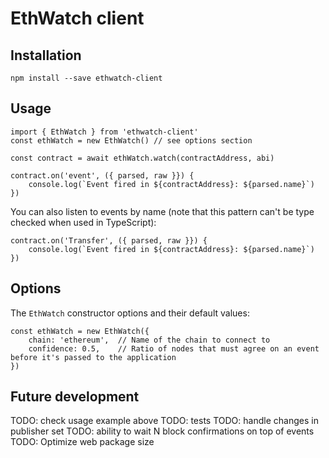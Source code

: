 # EthWatch client

## Installation

```
npm install --save ethwatch-client
```

## Usage

```
import { EthWatch } from 'ethwatch-client'
const ethWatch = new EthWatch() // see options section

const contract = await ethWatch.watch(contractAddress, abi)

contract.on('event', ({ parsed, raw }}) {
	console.log(`Event fired in ${contractAddress}: ${parsed.name}`)
})
```

You can also listen to events by name (note that this pattern can't be type checked when used in TypeScript):

```
contract.on('Transfer', ({ parsed, raw }}) {
	console.log(`Event fired in ${contractAddress}: ${parsed.name}`)
})
```

## Options

The `EthWatch` constructor options and their default values:

```
const ethWatch = new EthWatch({
	chain: 'ethereum',	// Name of the chain to connect to
	confidence: 0.5, 	// Ratio of nodes that must agree on an event before it's passed to the application
})
```

## Future development
TODO: check usage example above
TODO: tests
TODO: handle changes in publisher set
TODO: ability to wait N block confirmations on top of events
TODO: Optimize web package size
